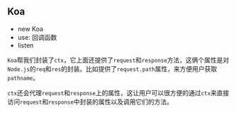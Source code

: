 ## Koa

* new Koa
* use: 回调函数
* listen

`Koa`帮我们封装了`ctx`，它上面还提供了`request`和`response`方法，这俩个属性是对`Node.js`的`req`和`res`的封装。比如提供了`request.path`属性，来方便用户获取`pathname`。

`ctx`还会代理`request`和`response`上的属性，这让用户可以很方便的通过`ctx`来直接访问`request`和`response`中封装的属性以及调用它们的方法。